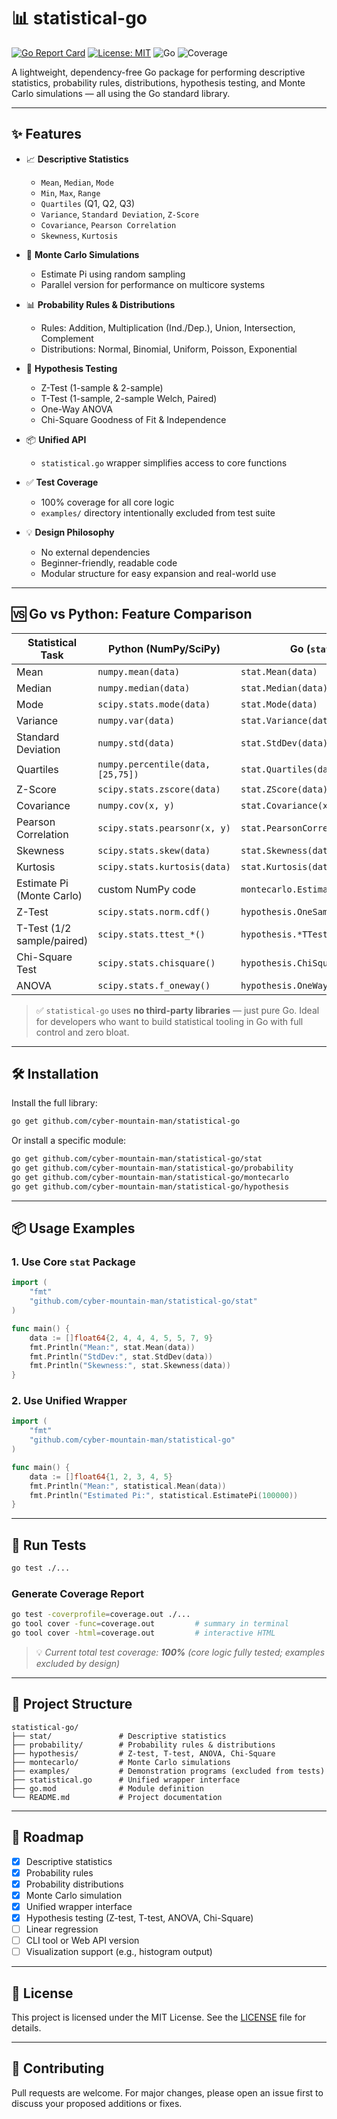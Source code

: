 # 📊 statistical-go

[![Go Report Card](https://goreportcard.com/badge/github.com/cyber-mountain-man/statistical-go?t=1)](https://goreportcard.com/report/github.com/cyber-mountain-man/statistical-go)
[![License: MIT](https://img.shields.io/badge/License-MIT-blue.svg)](LICENSE)
![Go](https://img.shields.io/badge/Go-1.21+-00ADD8.svg)
![Coverage](https://img.shields.io/badge/Coverage-100%25-brightgreen)

A lightweight, dependency-free Go package for performing descriptive statistics, probability rules, distributions, hypothesis testing, and Monte Carlo simulations — all using the Go standard library.

---

## ✨ Features

- 📈 **Descriptive Statistics**
  - `Mean`, `Median`, `Mode`
  - `Min`, `Max`, `Range`
  - `Quartiles` (Q1, Q2, Q3)
  - `Variance`, `Standard Deviation`, `Z-Score`
  - `Covariance`, `Pearson Correlation`
  - `Skewness`, `Kurtosis`

- 🎲 **Monte Carlo Simulations**
  - Estimate Pi using random sampling
  - Parallel version for performance on multicore systems

- 📊 **Probability Rules & Distributions**
  - Rules: Addition, Multiplication (Ind./Dep.), Union, Intersection, Complement
  - Distributions: Normal, Binomial, Uniform, Poisson, Exponential

- 🧪 **Hypothesis Testing**
  - Z-Test (1-sample & 2-sample)
  - T-Test (1-sample, 2-sample Welch, Paired)
  - One-Way ANOVA
  - Chi-Square Goodness of Fit & Independence

- 📦 **Unified API**
  - `statistical.go` wrapper simplifies access to core functions

- ✅ **Test Coverage**
  - 100% coverage for all core logic
  - `examples/` directory intentionally excluded from test suite

- 💡 **Design Philosophy**
  - No external dependencies
  - Beginner-friendly, readable code
  - Modular structure for easy expansion and real-world use

---

## 🆚 Go vs Python: Feature Comparison

| Statistical Task            | Python (NumPy/SciPy)              | Go (`statistical-go`)                          |
|-----------------------------|-----------------------------------|------------------------------------------------|
| Mean                        | `numpy.mean(data)`                | `stat.Mean(data)`                              |
| Median                      | `numpy.median(data)`              | `stat.Median(data)`                            |
| Mode                        | `scipy.stats.mode(data)`          | `stat.Mode(data)`                              |
| Variance                    | `numpy.var(data)`                 | `stat.Variance(data)`                          |
| Standard Deviation          | `numpy.std(data)`                 | `stat.StdDev(data)`                            |
| Quartiles                   | `numpy.percentile(data, [25,75])` | `stat.Quartiles(data)`                         |
| Z-Score                     | `scipy.stats.zscore(data)`        | `stat.ZScore(data)`                            |
| Covariance                  | `numpy.cov(x, y)`                 | `stat.Covariance(x, y)`                        |
| Pearson Correlation         | `scipy.stats.pearsonr(x, y)`      | `stat.PearsonCorrelation(x, y)`                |
| Skewness                    | `scipy.stats.skew(data)`          | `stat.Skewness(data)`                          |
| Kurtosis                    | `scipy.stats.kurtosis(data)`      | `stat.Kurtosis(data)`                          |
| Estimate Pi (Monte Carlo)   | custom NumPy code                 | `montecarlo.EstimatePi(n)`                     |
| Z-Test                      | `scipy.stats.norm.cdf()`          | `hypothesis.OneSampleZTest(...)`               |
| T-Test (1/2 sample/paired)  | `scipy.stats.ttest_*()`           | `hypothesis.*TTest(...)`                       |
| Chi-Square Test             | `scipy.stats.chisquare()`         | `hypothesis.ChiSquareGoodnessOfFit(...)`       |
| ANOVA                       | `scipy.stats.f_oneway()`          | `hypothesis.OneWayANOVA(...)`                  |

> ✅ `statistical-go` uses **no third-party libraries** — just pure Go.
> Ideal for developers who want to build statistical tooling in Go with full control and zero bloat.

---

## 🛠️ Installation

Install the full library:

```bash
go get github.com/cyber-mountain-man/statistical-go
````

Or install a specific module:

```bash
go get github.com/cyber-mountain-man/statistical-go/stat
go get github.com/cyber-mountain-man/statistical-go/probability
go get github.com/cyber-mountain-man/statistical-go/montecarlo
go get github.com/cyber-mountain-man/statistical-go/hypothesis
```

---

## 📦 Usage Examples

### 1. Use Core `stat` Package

```go
import (
	"fmt"
	"github.com/cyber-mountain-man/statistical-go/stat"
)

func main() {
	data := []float64{2, 4, 4, 4, 5, 5, 7, 9}
	fmt.Println("Mean:", stat.Mean(data))
	fmt.Println("StdDev:", stat.StdDev(data))
	fmt.Println("Skewness:", stat.Skewness(data))
}
```

### 2. Use Unified Wrapper

```go
import (
	"fmt"
	"github.com/cyber-mountain-man/statistical-go"
)

func main() {
	data := []float64{1, 2, 3, 4, 5}
	fmt.Println("Mean:", statistical.Mean(data))
	fmt.Println("Estimated Pi:", statistical.EstimatePi(100000))
}
```

---

## 🧪 Run Tests

```bash
go test ./...
```

### Generate Coverage Report

```bash
go test -coverprofile=coverage.out ./...
go tool cover -func=coverage.out         # summary in terminal
go tool cover -html=coverage.out         # interactive HTML
```

> 💡 *Current total test coverage: **100%** (core logic fully tested; examples excluded by design)*

---

## 📁 Project Structure

```
statistical-go/
├── stat/               # Descriptive statistics
├── probability/        # Probability rules & distributions
├── hypothesis/         # Z-test, T-test, ANOVA, Chi-Square
├── montecarlo/         # Monte Carlo simulations
├── examples/           # Demonstration programs (excluded from tests)
├── statistical.go      # Unified wrapper interface
├── go.mod              # Module definition
└── README.md           # Project documentation
```

---

## 📌 Roadmap

* [x] Descriptive statistics
* [x] Probability rules
* [x] Probability distributions
* [x] Monte Carlo simulation
* [x] Unified wrapper interface
* [x] Hypothesis testing (Z-test, T-test, ANOVA, Chi-Square)
* [ ] Linear regression
* [ ] CLI tool or Web API version
* [ ] Visualization support (e.g., histogram output)

---

## 📄 License

This project is licensed under the MIT License. See the [LICENSE](LICENSE) file for details.

---

## 🙌 Contributing

Pull requests are welcome. For major changes, please open an issue first to discuss your proposed additions or fixes.


